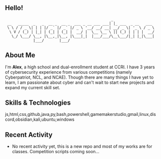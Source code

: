 ## Hello!

```
                                                 _                   
 __   _____  _   _  __ _  __ _  ___ _ __ ___ ___| |_ ___  _ __   ___ 
 \ \ / / _ \| | | |/ _` |/ _` |/ _ \ '__/ __/ __| __/ _ \| '_ \ / _ \
  \ V / (_) | |_| | (_| | (_| |  __/ |  \__ \__ \ || (_) | | | |  __/
   \_/ \___/ \__, |\__,_|\__, |\___|_|  |___/___/\__\___/|_| |_|\___|
             |___/       |___/                                       
```

## About Me

I'm **Alex**, a high school and dual-enrollment student at CCRI. I have 3 years of cybersecurity experience from various competitions (namely Cyberpatriot, NCL, and NCAE). Though there are many things I have yet to learn, I am passionate about cyber and can't wait to start new projects and expand my current skill set.

## Skills & Technologies

js,html,css,github,java,py,bash,powershell,gamemakerstudio,gmail,linux,discord,obsidian,kali,ubuntu,windows

## Recent Activity

- No recent activity yet, this is a new repo and most of my works are for classes. Competition scripts coming soon...
